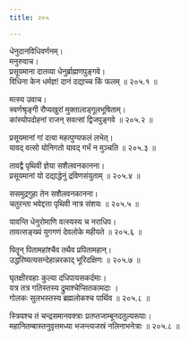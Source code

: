 ```yaml
---
title: २०५

---
```

धेनुदानविधिवर्णनम्।  
मनुरुवाच।  
प्रसूयमाना दातव्या धेनुर्ब्राह्मणपुङ्गवे।  
विधिना केन धर्मज्ञ! दानं दद्याच्च किं फलम् ॥ २०५.१ ॥  
  
मत्स्य उवाच।  
स्वर्णश्रृङ्गी रौप्यखुरां मुक्तालाड्गूलभूषिताम्।  
कांस्योपदोहनां राजन् सवत्सां द्विजपुङ्गवे ॥ २०५.२ ॥  
  
प्रसूयमानां गां दत्वा महत्पुण्यफलं लभेत्।  
यावद् वत्सो योनिगतो यावद् गर्भं न मुञ्चति ॥ २०५.३ ॥  
  
तावद्वै पृथिवी ज्ञेया सशैलवनकानना।  
प्रसूयमानां यो दद्याद्धेनुं द्रविणसंयुताम् ॥ २०५.४ ॥  
  
ससमुद्रगुहा तेन सशैलवनकानना।  
चतुरन्ता भवेद्दत्ता पृथिवी नात्र संशयः ॥ २०५.५ ॥  
  
यावन्ति धेनुरोमाणि वत्स्यस्य च नराधिप।  
तावत्सङ्ख्यं युगगणं देवलोके महीयते ॥ २०५.६ ॥  
  
पितॄन् पितामहांश्चैव तथैव प्रपितामहान्।  
उद्धरिष्यत्यसन्देहान्नरकाद् भूरिदक्षिणः ॥ २०५.७ ॥  
  
घृतक्षीरवहाः कुल्या दधिपायसकर्दमाः।  
यत्र तत्र गतिस्तस्य द्रुमाश्चेप्सितकामदाः ।  
गोलकः सुलभस्तस्य ब्रह्मलोकश्च पार्थिव ॥ २०५.८ ॥  
  
स्त्रियश्च तं चन्द्रसमानवक्त्राः प्रतप्तजाम्बूनदतुल्यरूपाः।  
महानितम्बास्तनुवृत्तमध्या भजन्त्यजस्रं नलिनाभनेत्राः ॥ २०५.८ ॥
